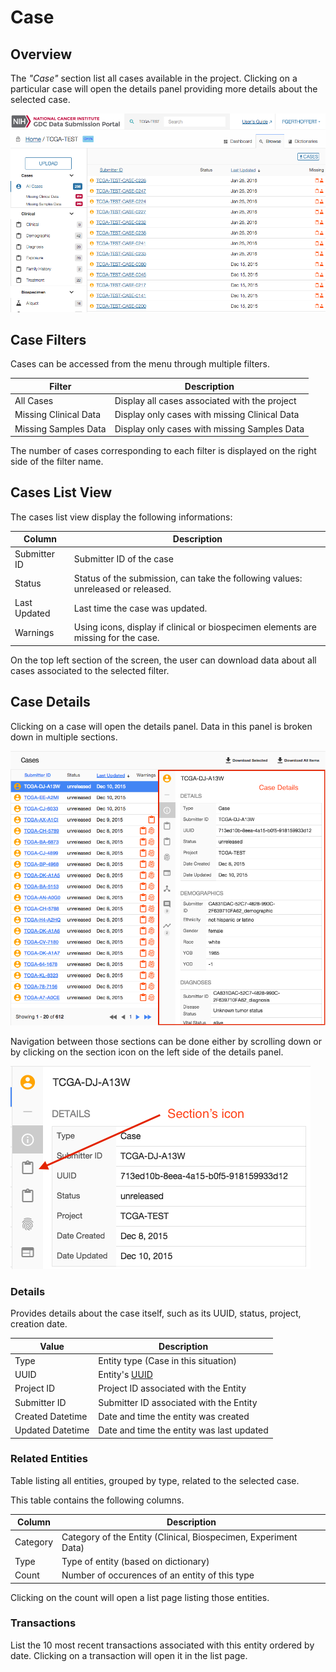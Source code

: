 # Case

## Overview

The _"Case"_ section list all cases available in the project. Clicking on a particular case will open the details panel providing more details about the selected case.

[![GDC Submission Cases Default View](images/GDC_Submission_Cases_Default.png)](images/GDC_Submission_Cases_Default.png "Click to see the full image.")

## Case Filters

Cases can be accessed from the menu through multiple filters.

|Filter|Description|
| --- | --- |
| All Cases | Display all cases associated with the project |
| Missing Clinical Data | Display only cases with missing Clinical Data |
| Missing Samples Data | Display only cases with missing Samples Data|

The number of cases corresponding to each filter is displayed on the right side of the filter name.

## Cases List View

The cases list view display the following informations:

|Column|Description|
| --- | --- |
| Submitter ID | Submitter ID of the case |
| Status | Status of the submission, can take the following values: unreleased or released.|
| Last Updated | Last time the case was updated. |
| Warnings | Using icons, display if clinical or biospecimen elements are missing for the case. |

On the top left section of the screen, the user can download data about all cases associated to the selected filter.

## Case Details

Clicking on a case will open the details panel. Data in this panel is broken down in multiple sections.

[![GDC Submission Case Details](images/GDC_Submission_Cases_Details.png)](images/GDC_Submission_Cases_Details.png "Click to see the full image.")

Navigation between those sections can be done either by scrolling down or by clicking on the section icon on the left side of the details panel.

[![GDC Submission Cases Details Navigation](images/GDC_Submission_Cases_Details_Navigation.png)](images/GDC_Submission_Cases_Details_Navigation.png "Click to see the full image.")

### Details

Provides details about the case itself, such as its UUID, status, project, creation date.

|Value|Description|
| --- | --- |
| Type | Entity type (Case in this situation)  |
| UUID | Entity's [UUID](https://en.wikipedia.org/wiki/Universally_unique_identifier) |
| Project ID | Project ID associated with the Entity |
| Submitter ID | Submitter ID associated with the Entity |
| Created Datetime | Date and time the entity was created |
| Updated Datetime | Date and time the entity was last updated |

### Related Entities

Table listing all entities, grouped by type, related to the selected case.

This table contains the following columns.

|Column|Description|
| --- | --- |
| Category | Category of the Entity (Clinical, Biospecimen, Experiment Data)  |
| Type | Type of entity (based on dictionary)  |
| Count | Number of occurences of an entity of this type |

Clicking on the count will open a list page listing those entities.


### Transactions

List the 10 most recent transactions associated with this entity ordered by date. Clicking on a transaction will open it in the list page.
